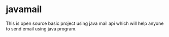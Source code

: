 # javamail
This is open source basic project using java mail api which will help anyone to send email using java program.
